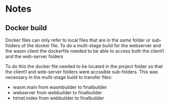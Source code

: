 # Notes

## Docker build

Docker files can only refer to local files that are in the same folder or sub-folders of the docker file.
To do a multi-stage build for the webserver and the wasm client the dockerfile needed to be able to access
both the client1 and the web-server folders

To do this the docker file needed to be located in the project folder so that the client1 and web-server folders were accssible sub-folders.
This was necessary in the multi-stage build to transfer files:
* wasm.main from wasmbuilder to finalbuilder
* webserver from webbuilder to finalbuilder
* htmel.index from webbuilder to finalbuilder

